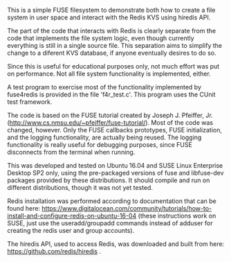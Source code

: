 This is a simple FUSE filesystem to demonstrate both how to create a file system in user space and interact with the Redis KVS using hiredis API.

The part of the code that interacts with Redis is clearly separate from the code that implements the file system logic, even though currently everything is still in a single source file. This separation aims to simplify the change to a diferent KVS database, if anyone eventually desires to do so.

Since this is useful for educational purposes only, not much effort was put on performance. Not all file system functionality is implemented, either.

A test program to exercise most of the functionality implemented by fuse4redis is provided in the file 'f4r_test.c'. This program uses the CUnit test framework. 

The code is based on the FUSE tutorial created by Joseph J. Pfeiffer, Jr. (http://www.cs.nmsu.edu/~pfeiffer/fuse-tutorial/). Most of the code was changed, however. Only the FUSE callbacks prototypes, FUSE initialization, and the logging functionality, are actually being reused. The logging functionality is really useful for debugging purposes, since FUSE disconnects from the terminal when running.

This was developed and tested on Ubuntu 16.04 and SUSE Linux Enterprise Desktop SP2 only, using the pre-packaged versions of fuse and libfuse-dev packages provided by these distributions. It should compile and run on different distributions, though it was not yet tested.

Redis installation was performed according to documentation that can be found here: https://www.digitalocean.com/community/tutorials/how-to-install-and-configure-redis-on-ubuntu-16-04 (these instructions work on SUSE, just use the useradd/groupadd commands instead of adduser for creating the redis user and group accounts).

The hiredis API, used to access Redis, was downloaded and built from here: https://github.com/redis/hiredis .

